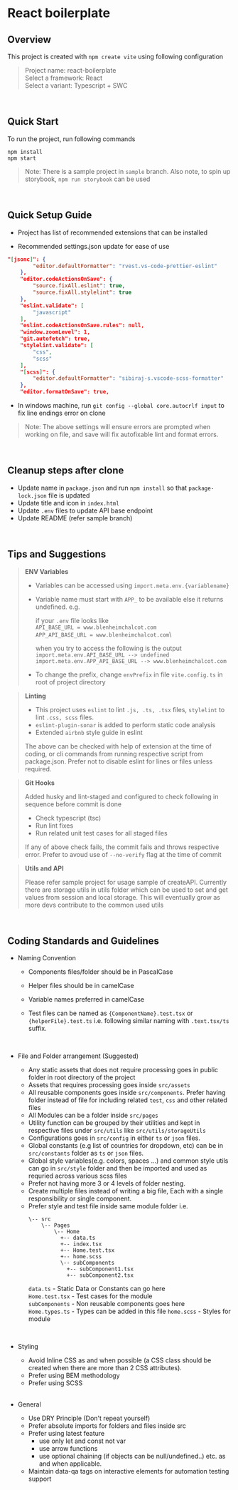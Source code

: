 # React boilerplate

## Overview

This project is created with `npm create vite` using following configuration

> Project name: react-boilerplate\
> Select a framework: React\
> Select a variant: Typescript + SWC

<br/>

## Quick Start

To run the project, run following commands

`npm install`\
`npm start`

> Note: There is a sample project in `sample` branch. Also note, to spin up storybook, `npm run storybook` can be used

<br/>

## Quick Setup Guide

- Project has list of recommended extensions that can be installed

- Recommended settings.json update for ease of use

```json
"[jsonc]": {
        "editor.defaultFormatter": "rvest.vs-code-prettier-eslint"
    },
    "editor.codeActionsOnSave": {
        "source.fixAll.eslint": true,
        "source.fixAll.stylelint": true
    },
    "eslint.validate": [
        "javascript"
    ],
    "eslint.codeActionsOnSave.rules": null,
    "window.zoomLevel": 1,
    "git.autofetch": true,
    "stylelint.validate": [
        "css",
        "scss"
    ],
    "[scss]": {
        "editor.defaultFormatter": "sibiraj-s.vscode-scss-formatter"
    },
    "editor.formatOnSave": true,
```

- In windows machine, run `git config --global core.autocrlf input` to fix line endings error on clone

> Note: The above settings will ensure errors are prompted when working on file, and save will fix autofixable lint and format errors.

<br/>

## Cleanup steps after clone

- Update name in `package.json` and run `npm install` so that `package-lock.json` file is updated
- Update title and icon in `index.html`
- Update `.env` files to update API base endpoint
- Update README (refer sample branch)

<br/>

## Tips and Suggestions

> **ENV Variables**
>
> - Variables can be accessed using `import.meta.env.{variablename}`
> - Variable name must start with `APP_` to be available else it returns undefined. e.g.
>
>   if your `.env` file looks like\
>    `API_BASE_URL = www.blenheimchalcot.com`\
>    `APP_API_BASE_URL = www.blenheimchalcot.com`\
>
>   when you try to access the following is the output\
>   `import.meta.env.API_BASE_URL --> undefined`\
>   `import.meta.env.APP_API_BASE_URL --> www.blenheimchalcot.com`
>
> - To change the prefix, change `envPrefix` in file `vite.config.ts` in root of project directory

> **Linting**
>
> - This project uses `eslint` to lint `.js, .ts, .tsx` files, `stylelint` to lint `.css, scss` files.
> - `eslint-plugin-sonar` is added to perform static code analysis
> - Extended `airbnb` style guide in eslint
>
> The above can be checked with help of extension at the time of coding, or cli commands from running respective script from package.json. Prefer not to disable eslint for lines or files unless required.

> **Git Hooks**
>
> Added husky and lint-staged and configured to check following in sequence before commit is done
>
> - Check typescript (tsc)
> - Run lint fixes
> - Run related unit test cases for all staged files
>
> If any of above check fails, the commit fails and throws respective error. Prefer to avoud use of `--no-verify` flag at the time of commit

> **Utils and API**
>
> Please refer sample project for usage sample of createAPI.
> Currently there are storage utils in utils folder which can be used to set and get values from session and local storage. This will eventually grow as more devs contribute to the common used utils

<br />

## Coding Standards and Guidelines

- Naming Convention

  - Components files/folder should be in PascalCase
  - Helper files should be in camelCase
  - Variable names preferred in camelCase
  - Test files can be named as `{ComponentName}.test.tsx` or `{helperFile}.test.ts` i.e. following similar naming with `.text.tsx/ts` suffix.

    <br/>

- File and Folder arrangement (Suggested)

  - Any static assets that does not require processing goes in public folder in root directory of the project
  - Assets that requires processing goes inside `src/assets`
  - All reusable components goes inside `src/components`. Prefer having folder instead of file for including related `test`, `css` and other related files
  - All Modules can be a folder inside `src/pages`
  - Utility function can be grouped by their utilities and kept in respective files under `src/utils` like `src/utils/storageUtils`
  - Configurations goes in `src/config` in either `ts` or `json` files.
  - Global constants (e.g list of countries for dropdown, etc) can be in `src/constants` folder as `ts` or `json` files.
  - Global style variables(e.g. colors, spaces ...) and common style utils can go in `src/style` folder and then be imported and used as requried across various scss files
  - Prefer not having more 3 or 4 levels of folder nesting.
  - Create multiple files instead of writing a big file, Each with a single responsibility or single component.
  - Prefer style and test file inside same module folder i.e.
    ```
    \-- src
        \-- Pages
            \-- Home
              +-- data.ts
              +-- index.tsx
              +-- Home.test.tsx
              +-- home.scss
              \-- subComponents
                +-- subComponent1.tsx
                +-- subComponent2.tsx
    ```
    `data.ts` - Static Data or Constants can go here\
    `Home.test.tsx` - Test cases for the module\
    `subComponents` - Non reusable components goes here\
    `Home.types.ts` - Types can be added in this file
    `home.scss` - Styles for module

<br/>

- Styling

  - Avoid Inline CSS as and when possible (a CSS class should be created when there are more than 2 CSS attributes).
  - Prefer using BEM methodology
  - Prefer using SCSS

  <br/>

- General
  - Use DRY Principle (Don't repeat yourself)
  - Prefer absolute imports for folders and files inside src
  - Prefer using latest feature
    - use only let and const not var
    - use arrow functions
    - use optional chaining (if objects can be null/undefined..) etc. as and when applicable.
  - Maintain data-qa tags on interactive elements for automation testing support
